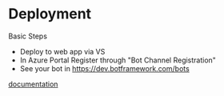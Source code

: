# Deployment

Basic Steps
* Deploy to web app via VS
* In Azure Portal Register through "Bot Channel Registration" 
* See your bot in https://dev.botframework.com/bots
  
[documentation](https://docs.microsoft.com/en-us/azure/bot-service/bot-builder-howto-deploy-azure?view=azure-bot-service-4.0)